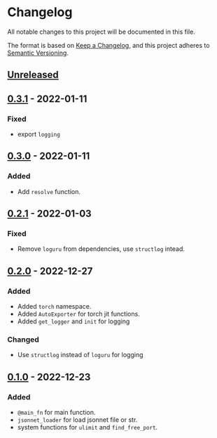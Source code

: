 # Changelog

All notable changes to this project will be documented in this file.

The format is based on [Keep a Changelog](https://keepachangelog.com/en/1.0.0/),
and this project adheres to [Semantic Versioning](https://semver.org/spec/v2.0.0.html).

## [Unreleased]


## [0.3.1] - 2022-01-11

### Fixed

- export `logging`


## [0.3.0] - 2022-01-11

### Added

- Add `resolve` function.

## [0.2.1] - 2022-01-03

### Fixed

- Remove `loguru` from dependencies, use `structlog` intead.


## [0.2.0] - 2022-12-27

### Added 

- Added `torch` namespace.
- Added `AutoExporter` for torch jit functions.
- Added `get_logger` and `init` for logging

### Changed

- Use `structlog` instead of `loguru` for logging

## [0.1.0] - 2022-12-23

### Added

- `@main_fn` for main function.
- `jsonnet_loader` for load jsonnet file or str.
- system functions for `ulimit` and `find_free_port`. 



[unreleased]: https://github.com/olivierlacan/keep-a-changelog/compare/v0.3.0...HEAD
[0.3.1]: https://github.com/olivierlacan/keep-a-changelog/compare/v0.3.0...v0.3.1
[0.3.0]: https://github.com/olivierlacan/keep-a-changelog/compare/v0.2.1...v0.3.0
[0.2.1]: https://github.com/olivierlacan/keep-a-changelog/compare/v0.2.0...v0.2.1
[0.2.0]: https://github.com/olivierlacan/keep-a-changelog/compare/v0.1.0...v0.2.0
[0.1.0]: https://github.com/olivierlacan/keep-a-changelog/releases/tag/v0.0.1

